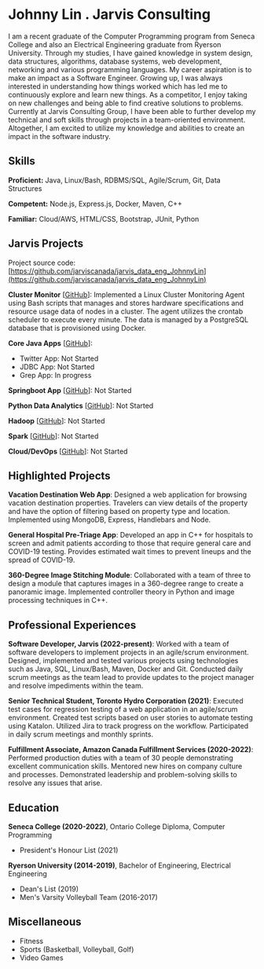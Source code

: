 # Johnny Lin . Jarvis Consulting

I am a recent graduate of the Computer Programming program from Seneca College and also an Electrical Engineering graduate from Ryerson University. Through my studies, I have gained knowledge in system design, data structures, algorithms, database systems, web development, networking and various programming languages. My career aspiration is to make an impact as a Software Engineer. Growing up, I was always interested in understanding how things worked which has led me to continuously explore and learn new things. As a competitor, I enjoy taking on new challenges and being able to find creative solutions to problems. Currently at Jarvis Consulting Group, I have been able to further develop my technical and soft skills through projects in a team-oriented environment. Altogether, I am excited to utilize my knowledge and abilities to create an impact in the software industry.

## Skills

**Proficient:** Java, Linux/Bash, RDBMS/SQL, Agile/Scrum, Git, Data Structures

**Competent:** Node.js, Express.js, Docker, Maven, C++

**Familiar:** Cloud/AWS, HTML/CSS, Bootstrap, JUnit, Python

## Jarvis Projects

Project source code: [https://github.com/jarviscanada/jarvis_data_eng_JohnnyLin](https://github.com/jarviscanada/jarvis_data_eng_JohnnyLin)


**Cluster Monitor** [[GitHub](https://github.com/jarviscanada/jarvis_data_eng_JohnnyLin/tree/master/linux_sql)]: Implemented a Linux Cluster Monitoring Agent using Bash scripts that manages and stores hardware specifications and resource usage data of nodes in a cluster. The agent utilizes the crontab scheduler to execute every minute. The data is managed by a PostgreSQL database that is provisioned using Docker.

**Core Java Apps** [[GitHub](https://github.com/jarviscanada/jarvis_data_eng_JohnnyLin/tree/master/core_java)]:
      
  - Twitter App: Not Started
  - JDBC App: Not Started
  - Grep App: In progress

**Springboot App** [[GitHub](https://github.com/jarviscanada/jarvis_data_eng_JohnnyLin/tree/master/springboot)]: Not Started

**Python Data Analytics** [[GitHub](https://github.com/jarviscanada/jarvis_data_eng_JohnnyLin/tree/master/python_data_anlytics)]: Not Started

**Hadoop** [[GitHub](https://github.com/jarviscanada/jarvis_data_eng_JohnnyLin/tree/master/hadoop)]: Not Started

**Spark** [[GitHub](https://github.com/jarviscanada/jarvis_data_eng_JohnnyLin/tree/master/spark)]: Not Started

**Cloud/DevOps** [[GitHub](https://github.com/jarviscanada/jarvis_data_eng_JohnnyLin/tree/master/cloud_devops)]: Not Started


## Highlighted Projects
**Vacation Destination Web App**: Designed a web application for browsing vacation destination properties. Travelers can view details of the property and have the option of filtering based on property type and location. Implemented using MongoDB, Express, Handlebars and Node.

**General Hospital Pre-Triage App**: Developed an app in C++ for hospitals to screen and admit patients according to those that require general care and COVID-19 testing. Provides estimated wait times to prevent lineups and the spread of COVID-19.

**360-Degree Image Stitching Module**: Collaborated with a team of three to design a module that captures images in a 360-degree range to create a panoramic image. Implemented controller theory in Python and image processing techniques in C++.


## Professional Experiences

**Software Developer, Jarvis (2022-present)**: Worked with a team of software developers to implement projects in an agile/scrum environment. Designed, implemented and tested various projects using technologies such as Java, SQL, Linux/Bash, Maven, Docker and Git. Conducted daily scrum meetings as the team lead to provide updates to the project manager and resolve impediments within the team.

**Senior Technical Student, Toronto Hydro Corporation (2021)**: Executed test cases for regression testing of a web application in an agile/scrum environment. Created test scripts based on user stories to automate testing using Katalon. Utilized Jira to track progress on the workflow. Participated in daily scrum meetings and monthly sprints.

**Fulfillment Associate, Amazon Canada Fulfillment Services (2020-2022)**: Performed production duties with a team of 30 people demonstrating excellent communication skills. Mentored new hires on company culture and processes. Demonstrated leadership and problem-solving skills to resolve any issues that arise.


## Education
**Seneca College (2020-2022)**, Ontario College Diploma, Computer Programming
- President's Honour List (2021)

**Ryerson University (2014-2019)**, Bachelor of Engineering, Electrical Engineering
- Dean's List (2019)
- Men's Varsity Volleyball Team (2016-2017)


## Miscellaneous
- Fitness
- Sports (Basketball, Volleyball, Golf)
- Video Games